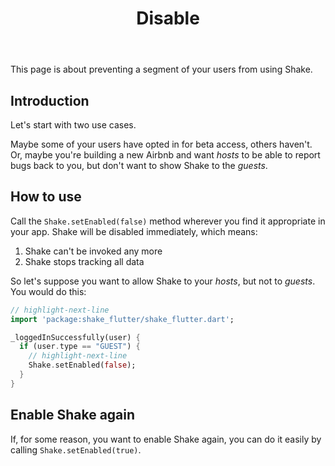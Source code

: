 ﻿---
id: disable
title: Disable
---
This page is about preventing a segment of your users from using Shake.

## Introduction
Let's start with two use cases.

Maybe some of your users have opted in for beta access, others haven't.
Or, maybe you're building a new Airbnb and want *hosts* to be able to report bugs back to you, but don't want to show Shake to the *guests*.

## How to use
Call the `Shake.setEnabled(false)` method wherever you find it appropriate in your app. Shake will be disabled immediately, which means:

1. Shake can't be invoked any more
1. Shake stops tracking all data

So let's suppose you want to allow Shake to your *hosts*, but not to *guests*. You would do this:

```dart title="lib/main.dart"
// highlight-next-line
import 'package:shake_flutter/shake_flutter.dart';

_loggedInSuccessfully(user) {
  if (user.type == "GUEST") {
    // highlight-next-line
    Shake.setEnabled(false);
  }
}
```

## Enable Shake again
If, for some reason, you want to enable Shake again, you can do it easily by calling `Shake.setEnabled(true)`.
